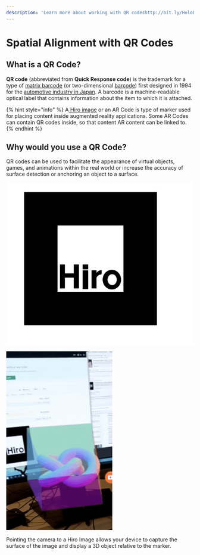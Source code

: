```yaml
---
description: 'Learn more about working with QR codeshttp://bit.ly/HoloLensQRCode'
---
```


# Spatial Alignment with QR Codes

## What is a QR Code?

**QR code** \(abbreviated from **Quick Response code**\) is the trademark for a type of [matrix barcode](https://en.wikipedia.org/wiki/Matrix_barcode) \(or two-dimensional [barcode](https://en.wikipedia.org/wiki/Barcode)\) first designed in 1994 for the [automotive industry in Japan](https://en.wikipedia.org/wiki/Automotive_industry_in_Japan). A barcode is a machine-readable optical label that contains information about the item to which it is attached.

{% hint style="info" %}
 A[ Hiro image](https://en.wikipedia.org/wiki/Barcode#/media/File:Ar_code.png) or an AR Code is  type of marker used for placing content inside augmented reality applications. Some AR Codes can contain QR codes inside, so that content AR content can be linked to.
{% endhint %}

## Why would you use a QR Code?

QR codes can be used to facilitate the appearance of virtual objects, games, and animations within the real world or increase the accuracy of surface detection or anchoring an object to a surface.

![Hiro Image](../.gitbook/assets/hiro.jpg)

![3D object attached to Hiro image. ](../.gitbook/assets/arjs.gif)

Pointing the camera to a Hiro Image allows your device to capture the surface of the image and display a 3D object relative to the marker.


